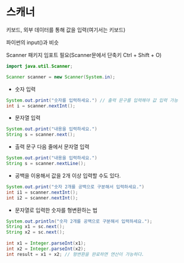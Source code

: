 # 스캐너
키보드, 외부 데이터를 통해 값을 입력(여기서는 키보드)

파이썬의 input()과 비슷

Scanner 패키지 임포트 필요(Scanner문에서 단축키 Ctrl + Shift + O)

```java
import java.util.Scanner;

Scanner scanner = new Scanner(System.in);
```
- 숫자 입력
```java
System.out.print("숫자를 입력하세요.") // 출력 문구를 입력해야 값 입력 가능
int i = scanner.nextInt();
```
- 문자열 입력
```java
System.out.print("내용을 입력하세요.")
String s = scanner.next();
```
- 출력 문구 다음 줄에서 문자열 입력
```java
System.out.print("내용을 입력하세요.")
String s = scanner.nextLine();
```
- 공백을 이용해서 값을 2개 이상 입력할 수도 있다.
```java
System.out.print("숫자 2개를 공백으로 구분해서 입력하세요.")
int i1 = scanner.nextInt();
int i2 = scanner.nextInt();
```
- 문자열로 입력한 숫자를 형변환하는 법
```java
System.out.println("숫자 2개를 공백으로 구분해서 입력하세요.");
String x1 = sc.next();
String x2 = sc.next();
		
int x1 = Integer.parseInt(x1);
int x2 = Integer.parseInt(x2);
int result = x1 + x2; // 형변환을 완료하면 연산이 가능하다.
```
